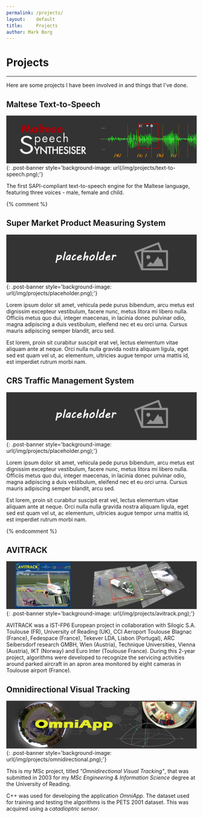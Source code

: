 ```yaml
---
permalink: /projects/
layout:    default
title:     Projects
author: Mark Borg
---
```


# Projects
------------------

Here are some projects I have been involved in and things that I've done.

## Maltese Text-to-Speech 

[![Maltese Text-to-Speech](/img/projects/text-to-speech.png)](/projects/text_to_speech){: .post-banner style='background-image: url(/img/projects/text-to-speech.png);'}

The first SAPI-compliant text-to-speech engine for the Maltese language, featuring three voices - male, female and child.


{% comment %}


## Super Market Product Measuring System

[![Super Market Product Measuring System](/img/projects/placeholder.png)](/projects/my_project){: .post-banner style='background-image: url(/img/projects/placeholder.png);'}

Lorem ipsum dolor sit amet, vehicula pede purus bibendum, arcu metus est dignissim excepteur vestibulum, facere nunc, metus litora mi libero nulla. Officiis metus quo dui, integer maecenas, in lacinia donec pulvinar odio, magna adipiscing a duis vestibulum, eleifend nec et eu orci urna. Cursus mauris adipiscing semper blandit, arcu sed. 

Est lorem, proin sit curabitur suscipit erat vel, lectus elementum vitae aliquam ante at neque. Orci nulla nulla gravida nostra aliquam ligula, eget sed est quam vel ut, ac elementum, ultricies augue tempor urna mattis id, est imperdiet rutrum morbi nam. 


## CRS Traffic Management System

[![CRS Traffic Management System](/img/projects/placeholder.png)](/projects/my_project){: .post-banner style='background-image: url(/img/projects/placeholder.png);'}

Lorem ipsum dolor sit amet, vehicula pede purus bibendum, arcu metus est dignissim excepteur vestibulum, facere nunc, metus litora mi libero nulla. Officiis metus quo dui, integer maecenas, in lacinia donec pulvinar odio, magna adipiscing a duis vestibulum, eleifend nec et eu orci urna. Cursus mauris adipiscing semper blandit, arcu sed. 

Est lorem, proin sit curabitur suscipit erat vel, lectus elementum vitae aliquam ante at neque. Orci nulla nulla gravida nostra aliquam ligula, eget sed est quam vel ut, ac elementum, ultricies augue tempor urna mattis id, est imperdiet rutrum morbi nam. 


{% endcomment %}


## AVITRACK

[![AVITRACK](/img/projects/avitrack.png)](/projects/avitrack){: .post-banner style='background-image: url(/img/projects/avitrack.png);'}

AVITRACK was a IST-FP6 European project in collaboration with Silogic S.A. Toulouse (FR), University of Reading (UK), CCI Aeroport Toulouse Blagnac (France), Fedespace (France), Tekever LDA, Lisbon (Portugal), ARC Seibersdorf research GMBH, Wien (Austria), Technique Universities, Vienna (Austria), IKT (Norway) and Euro Inter (Toulouse France). During this 2-year project, algorithms were developed to recognize the servicing activities around parked aircraft in an apron area monitored by eight cameras in Toulouse airport (France).



## Omnidirectional Visual Tracking

[![OmniApp](/img/projects/omnidirectional.png)](/projects/omniapp){: .post-banner style='background-image: url(/img/projects/omnidirectional.png);'}

This is my MSc project, titled *"Omnidirectional Visual Tracking"*, that was submitted 
in 2003 for my *MSc Engineering & Information Science* degree at the University of Reading.

C++ was used for developing the application *OmniApp*. The dataset used for training and testing the algorithms is the PETS 2001 dataset. This was acquired using a *catadioptric sensor*.

